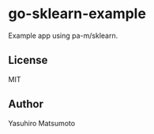 # go-sklearn-example

Example app using pa-m/sklearn.

## License

MIT

## Author

Yasuhiro Matsumoto
